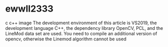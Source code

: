 # ewwll2333
c c++ image
The development environment of this article is VS2019, the development language C++, the dependency library OpenCV, PCL, and the LineMod data set are used.
You need to compile an additional version of opencv, otherwise the Linemod algorithm cannot be used
